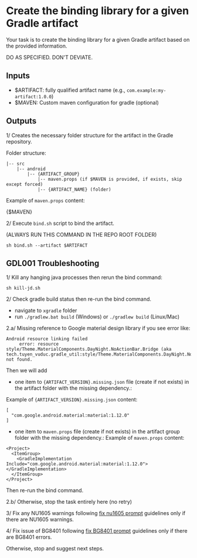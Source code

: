 # Create the binding library for a given Gradle artifact

Your task is to create the binding library for a given Gradle artifact based on the provided information.

DO AS SPECIFIED. DON'T DEVIATE.

## Inputs

- $ARTIFACT: fully qualified artifact name (e.g., `com.example:my-artifact:1.0.0`)
- $MAVEN: Custom maven configuration for gradle (optional)

## Outputs

1/ Creates the necessary folder structure for the artifact in the Gradle repository.

Folder structure:

```
|-- src
    |-- android
        |-- {ARTIFACT_GROUP}
            |-- maven.props (if $MAVEN is provided, if exists, skip except forced)
            |-- {ARTIFACT_NAME} (folder)

```

Example of `maven.props` content:

<Project> 
  <ItemGroup>
    <GradleRepository Include="{MAVEN_URL}">
      <Repository>
      {$MAVEN}
      </Repository>
    </GradleRepository>
  </ItemGroup>
</Project>

2/ Execute `bind.sh` script to bind the artifact.

(ALWAYS RUN THIS COMMAND IN THE REPO ROOT FOLDER)
```
sh bind.sh --artifact $ARTIFACT
```

## GDL001 Troubleshooting

1/ Kill any hanging java processes then rerun the bind command:

```
sh kill-jd.sh
```

2/ Check gradle build status then re-run the bind command.

- navigate to `xgradle` folder
- run `./gradlew.bat build` (Windows) or `./gradlew build` (Linux/Mac)

2.a/ Missing reference to Google material design library
if you see error like:

```
Android resource linking failed
     error: resource style/Theme.MaterialComponents.DayNight.NoActionBar.Bridge (aka tech.tuyen_vuduc.gradle_util:style/Theme.MaterialComponents.DayNight.NoActionBar.Bridge) not found.
```

Then we will add

- one item to `{ARTIFACT_VERSION}.missing.json` file (create if not exists) in the artifact folder with the missing dependency.:

Example of `{ARTIFACT_VERSION}.missing.json` content:
```
[
  "com.google.android.material:material:1.12.0"
]
```
- one item to `maven.props` file (create if not exists) in the artifact group folder with the missing dependency.:
Example of `maven.props` content:
```
<Project>
  <ItemGroup>
    <GradleImplementation Include="com.google.android.material:material:1.12.0"></GradleImplementation>
  </ItemGroup>
</Project>
```

Then re-run the bind command.

2.b/ Otherwise, stop the task entirely here (no retry)

3/ Fix any NU1605 warnings following [fix nu1605 prompt](fix-NU1605.prompt.md) guidelines only if there are NU1605 warnings.

4/ Fix issue of BG8401 following [fix BG8401 prompt](fix-BG8401.prompt.md) guidelines only if there are BG8401 errors.

Otherwise, stop and suggest next steps.

